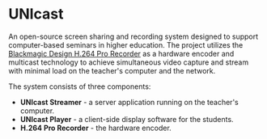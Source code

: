 UNIcast
=======

An open-source screen sharing and recording system designed to support computer-based seminars in higher education. The project utilizes the [Blackmagic Design H.264 Pro Recorder](http://www.blackmagicdesign.com/products/h264prorecorder) as a hardware encoder and multicast technology to achieve simultaneous video capture and stream with minimal load on the teacher's computer and the network.

The system consists of three components:
- **UNIcast Streamer** - a server application running on the teacher's computer.
- **UNIcast Player** - a client-side display software for the students.
- **H.264 Pro Recorder** - the hardware encoder.

